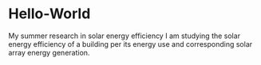 # Hello-World
My summer research in solar energy efficiency
I am studying the solar energy efficiency of a building per its energy use and corresponding solar array energy generation.
